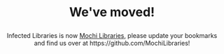 <h1><p align="center">We've moved!</p></h1>

<p align="center">Infected Libraries is now <a href="https://github.com/MochiLibraries">Mochi Libraries</a>, please update your bookmarks and find us over at https://github.com/MochiLibraries!</p>

&nbsp;

